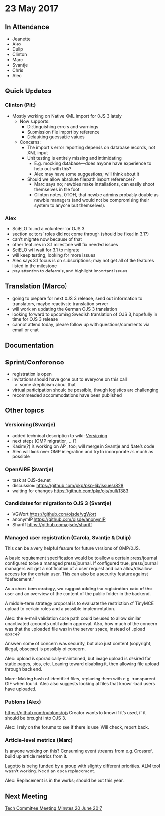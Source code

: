 # 23 May 2017

In Attendance
-------------

-   Jeanette
-   Alex
-   Dulip
-   Clinton
-   Marc
-   Svantje
-   Chris
-   Alec

Quick Updates
-------------

### Clinton (Pitt)

-   Mostly working on Native XML import for OJS 3 lately
    -   Now supports:
        -   Distinguishing errors and warnings
        -   Submission file import by reference
        -   Defaulting guessable values
    -   Concerns:
        -   The import's error reporting depends on database records, not XML input
        -   Unit testing is entirely missing and intimidating
            -   E.g. mocking database—does anyone have experience to help out with this?
            -   Alec may have some suggestions; will think about it
        -   Should we allow absolute filepath import references?
            -   Marc says no; newbies make installations, can easily shoot themselves in the foot
            -   Clinton notes, OTOH, that newbie admins probably double as newbie managers (and would not be compromising their system to anyone but themselves).

### Alex

-   SciELO found a volunteer for OJS 3
-   section editors’ roles did not come through (should be fixed in 3.1?)
-   can’t migrate now because of that
-   other features in 3.1 milestone will fix needed issues
-   SciELO will wait for 3.1 to migrate
-   will keep testing, looking for more issues
-   Alec says 3.1 focus is on subscriptions; may not get all of the features listed in the milestone
-   pay attention to deferrals, and highlight important issues

Translation (Marco)
-------------------

-   going to prepare for next OJS 3 release, send out information to translators, maybe reactivate translation server
-   will work on updating the German OJS 3 translation
-   looking forward to upcoming Swedish translation of OJS 3, hopefully in time for OJS 3 release
-   cannot attend today, please follow up with questions/comments via email or chat

Documentation
-------------

Sprint/Conference
-----------------

-   registration is open
-   invitations should have gone out to everyone on this call
    -   some skepticism about that
-   virtual participation should be possible, though logistics are challenging
-   recommended accommodations have been published

Other topics
------------

### Versioning (Svantje)

-   added technical description to wiki: [Versioning](Versioning "wikilink")
-   next steps (OMP migration, …)?
-   Kasim(?) is working on API, too; will merge in Svantje and Nate’s code
-   Alec will look over OMP integration and try to incorporate as much as possible

### OpenAIRE (Svantje)

-   task at OJS-de.net
-   discussion: <https://github.com/pkp/pkp-lib/issues/828>
-   waiting for changes <https://github.com/pkp/ojs/pull/1383>

### Candidates for migration to OJS 3 (Svantje)

-   VGWort <https://github.com/ojsde/vgWort>
-   anonymIP <https://github.com/ojsde/anonymIP>
-   Shariff <https://github.com/ojsde/shariff>

### Managed user registration (Carola, Svantje & Dulip)

This can be a very helpful feature for future versions of OMP/OJS.

A basic requirement specification would be to allow a certain press/journal configured to be a managed press/journal. If configured true, press/journal managers will get a notification of a user request and can allow/disallow access for the certain user. This can also be a security feature against “defacement.”

As a short-term strategy, we suggest adding the registration-date of the user and an overview of the content of the public folder in the backend.

A middle-term strategy proposal is to evaluate the restriction of TinyMCE upload to certain roles and a possible implementation.

Alec: the e-mail validation code path could be used to allow similar unactivated accounts until admin approval. Also, how much of the concern was that the uploaded file was in the server space, instead of upload space?

Answer: some of concern was security, but also just content (copyright, illegal, obscene) is possibly of concern.

Alec: upload is sporadically-maintained, but image upload is desired for static pages, bios, etc. Leaning toward disabling it, then allowing file upload through back end.

Marc: Making hash of identified files, replacing them with e.g. transparent GIF when found. Alec also suggests looking at files that known-bad users have uploaded.

### Publons (Alex)

<https://github.com/publons/ojs> Creator wants to know if it’s used, if it should be brought into OJS 3.

Alec: I rely on the forums to see if there is use. Will check, report back.

### Article-level metrics (Marc)

Is anyone working on this? Consuming event streams from e.g. Crossref, build up article metrics from it.

[Lagotto](https://hub.docker.com/r/lagotto/lagotto/) is being funded by a group with slightly different priorities. ALM tool wasn’t working. Need an open replacement.

Alec: Replacement is in the works; should be out this year.

Next Meeting
------------

[Tech Committee Meeting Minutes 20 June 2017](Tech_Committee_Meeting_Minutes_20_June_2017 "wikilink")